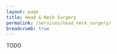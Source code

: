 ```yaml
---
layout: page
title: Head & Neck Surgery
permalink: /services/head_neck_surgery/
breadcrumb: true
---
```

TODO
